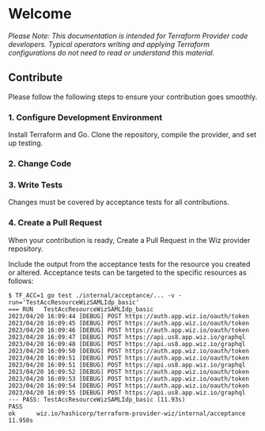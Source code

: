 # Welcome

_Please Note: This documentation is intended for Terraform Provider code developers. Typical operators writing and applying Terraform configurations do not need to read or understand this material._

## Contribute

Please follow the following steps to ensure your contribution goes smoothly.

### 1. Configure Development Environment

Install Terraform and Go. Clone the repository, compile the provider, and set up testing.

### 2. Change Code

### 3. Write Tests

Changes must be covered by acceptance tests for all contributions.

### 4. Create a Pull Request

When your contribution is ready, Create a Pull Request in the Wiz provider repository.

Include the output from the acceptance tests for the resource you created or altered.  Acceptance tests can be targeted to the specific resources as follows:

```
$ TF_ACC=1 go test ./internal/acceptance/... -v -run='TestAccResourceWizSAMLIdp_basic'
=== RUN   TestAccResourceWizSAMLIdp_basic
2023/04/20 16:09:44 [DEBUG] POST https://auth.app.wiz.io/oauth/token
2023/04/20 16:09:45 [DEBUG] POST https://auth.app.wiz.io/oauth/token
2023/04/20 16:09:46 [DEBUG] POST https://auth.app.wiz.io/oauth/token
2023/04/20 16:09:47 [DEBUG] POST https://api.us8.app.wiz.io/graphql
2023/04/20 16:09:48 [DEBUG] POST https://api.us8.app.wiz.io/graphql
2023/04/20 16:09:50 [DEBUG] POST https://auth.app.wiz.io/oauth/token
2023/04/20 16:09:51 [DEBUG] POST https://auth.app.wiz.io/oauth/token
2023/04/20 16:09:51 [DEBUG] POST https://api.us8.app.wiz.io/graphql
2023/04/20 16:09:52 [DEBUG] POST https://auth.app.wiz.io/oauth/token
2023/04/20 16:09:53 [DEBUG] POST https://auth.app.wiz.io/oauth/token
2023/04/20 16:09:54 [DEBUG] POST https://auth.app.wiz.io/oauth/token
2023/04/20 16:09:55 [DEBUG] POST https://api.us8.app.wiz.io/graphql
--- PASS: TestAccResourceWizSAMLIdp_basic (11.93s)
PASS
ok      wiz.io/hashicorp/terraform-provider-wiz/internal/acceptance     11.950s
```
